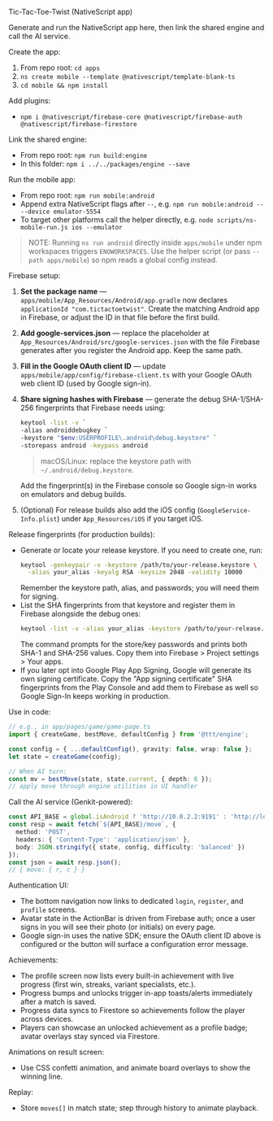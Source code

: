 Tic-Tac-Toe-Twist (NativeScript app)

Generate and run the NativeScript app here, then link the shared engine and call the AI service.

Create the app:

1) From repo root: `cd apps`
2) `ns create mobile --template @nativescript/template-blank-ts`
3) `cd mobile && npm install`

Add plugins:

- `npm i @nativescript/firebase-core @nativescript/firebase-auth @nativescript/firebase-firestore`

Link the shared engine:

- From repo root: `npm run build:engine`
- In this folder: `npm i ../../packages/engine --save`

Run the mobile app:

- From repo root: `npm run mobile:android`
- Append extra NativeScript flags after `--`, e.g. `npm run mobile:android -- --device emulator-5554`
- To target other platforms call the helper directly, e.g. `node scripts/ns-mobile-run.js ios --emulator`

> NOTE: Running `ns run android` directly inside `apps/mobile` under npm workspaces triggers `ENOWORKSPACES`. Use the helper script (or pass `--path apps/mobile`) so npm reads a global config instead.

Firebase setup:

1. **Set the package name** — `apps/mobile/App_Resources/Android/app.gradle` now declares `applicationId "com.tictactoetwist"`. Create the matching Android app in Firebase, or adjust the ID in that file before the first build.
2. **Add google-services.json** — replace the placeholder at `App_Resources/Android/src/google-services.json` with the file Firebase generates after you register the Android app. Keep the same path.
3. **Fill in the Google OAuth client ID** — update `apps/mobile/app/config/firebase-client.ts` with your Google OAuth web client ID (used by Google sign-in).
4. **Share signing hashes with Firebase** — generate the debug SHA-1/SHA-256 fingerprints that Firebase needs using:
   ```sh
   keytool -list -v `
   -alias androiddebugkey `
   -keystore "$env:USERPROFILE\.android\debug.keystore" `
   -storepass android -keypass android
   ```
   > macOS/Linux: replace the keystore path with `~/.android/debug.keystore`.

   Add the fingerprint(s) in the Firebase console so Google sign-in works on emulators and debug builds.
5. (Optional) For release builds also add the iOS config (`GoogleService-Info.plist`) under `App_Resources/iOS` if you target iOS.

Release fingerprints (for production builds):

- Generate or locate your release keystore. If you need to create one, run:
  ```sh
  keytool -genkeypair -v -keystore /path/to/your-release.keystore \
    -alias your_alias -keyalg RSA -keysize 2048 -validity 10000
  ```
  Remember the keystore path, alias, and passwords; you will need them for signing.
- List the SHA fingerprints from that keystore and register them in Firebase alongside the debug ones:
  ```sh
  keytool -list -v -alias your_alias -keystore /path/to/your-release.keystore
  ```
  The command prompts for the store/key passwords and prints both SHA-1 and SHA-256 values. Copy them into Firebase > Project settings > Your apps.
- If you later opt into Google Play App Signing, Google will generate its own signing certificate. Copy the "App signing certificate" SHA fingerprints from the Play Console and add them to Firebase as well so Google Sign-In keeps working in production.

Use in code:

```ts
// e.g., in app/pages/game/game-page.ts
import { createGame, bestMove, defaultConfig } from '@ttt/engine';

const config = { ...defaultConfig(), gravity: false, wrap: false };
let state = createGame(config);

// When AI turn:
const mv = bestMove(state, state.current, { depth: 6 });
// apply move through engine utilities in UI handler
```

Call the AI service (Genkit-powered):

```ts
const API_BASE = global.isAndroid ? 'http://10.0.2.2:9191' : 'http://localhost:9191';
const resp = await fetch(`${API_BASE}/move`, {
  method: 'POST',
  headers: { 'Content-Type': 'application/json' },
  body: JSON.stringify({ state, config, difficulty: 'balanced' })
});
const json = await resp.json();
// { move: { r, c } }
```

Authentication UI:

- The bottom navigation now links to dedicated `login`, `register`, and `profile` screens.
- Avatar state in the ActionBar is driven from Firebase auth; once a user signs in you will see their photo (or initials) on every page.
- Google sign-in uses the native SDK; ensure the OAuth client ID above is configured or the button will surface a configuration error message.

Achievements:

- The profile screen now lists every built-in achievement with live progress (first win, streaks, variant specialists, etc.).
- Progress bumps and unlocks trigger in-app toasts/alerts immediately after a match is saved.
- Progress data syncs to Firestore so achievements follow the player across devices.
- Players can showcase an unlocked achievement as a profile badge; avatar overlays stay synced via Firestore.

Animations on result screen:

- Use CSS confetti animation, and animate board overlays to show the winning line.

Replay:

- Store `moves[]` in match state; step through history to animate playback.

